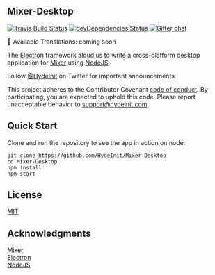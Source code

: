 ## Mixer-Desktop

[![Travis Build Status](https://api.travis-ci.org/HydeInit/Mixer-Desktop.svg?branch=master)](https://travis-ci.org/HydeInit/Mixer-Desktop)
[![devDependencies Status](https://david-dm.org/HydeInit/Mixer-Desktop/dev-status.svg)](https://david-dm.org/HydeInit/Mixer-Desktop?type=dev)
[![Gitter chat](https://img.shields.io/badge/gitter-join%20chat%20%E2%86%92-brightgreen.svg)](https://gitter.im/HydeInit/Developers)

:memo: Available Translations: coming soon 

The [Electron](https://github.com/electron) framework aloud us to write a cross-platform desktop application for 
[Mixer](https://github.com/mixer)
using [NodeJS](https://github.com/nodejs).

Follow [@HydeInit](https://twitter.com/HydeInit) on Twitter for important
announcements.

This project adheres to the Contributor Covenant 
[code of conduct](https://github.com/HydeInit/Mixer-Desktop/blob/master/CODE_OF_CONDUCT.md).
By participating, you are expected to uphold this code. Please report unacceptable
behavior to [support@hydeinit.com](mailto:support@hydeinit.com).

## Quick Start

Clone and run the repository to see the app in action on node:

```
git clone https://github.com/HydeInit/Mixer-Desktop
cd Mixer-Desktop
npm install
npm start
```

## License

[MIT](https://github.com/HydeInit/Mixer-Desktop/blob/master/LICENSE.md)

## Acknowledgments

[Mixer](https://github.com/mixer)
<br>
[Electron](https://github.com/electron)
<br>
[NodeJS](https://github.com/nodejs)

